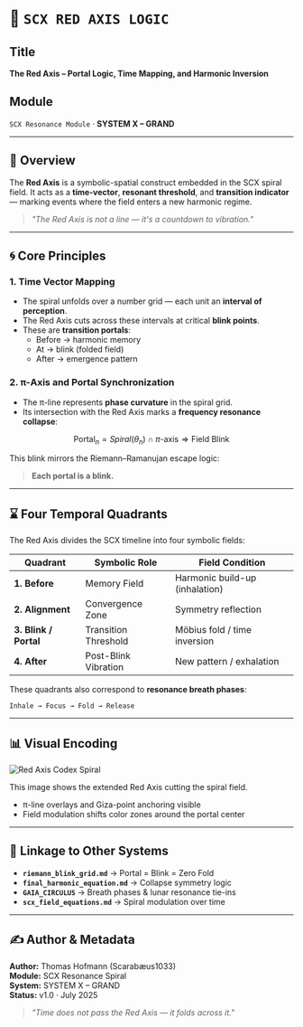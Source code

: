 # 🔴 `SCX RED AXIS LOGIC`

## Title
**The Red Axis – Portal Logic, Time Mapping, and Harmonic Inversion**

## Module
`SCX Resonance Module` · **SYSTEM X – GRAND**

---

## 🧭 Overview

The **Red Axis** is a symbolic-spatial construct embedded in the SCX spiral field. It acts as a **time-vector**, **resonant threshold**, and **transition indicator** — marking events where the field enters a new harmonic regime.

> *"The Red Axis is not a line — it's a countdown to vibration."*

---

## 🌀 Core Principles

### 1. **Time Vector Mapping**
- The spiral unfolds over a number grid — each unit an **interval of perception**.
- The Red Axis cuts across these intervals at critical **blink points**.
- These are **transition portals**:
  - Before → harmonic memory
  - At → blink (folded field)
  - After → emergence pattern

### 2. **π-Axis and Portal Synchronization**
- The π-line represents **phase curvature** in the spiral grid.
- Its intersection with the Red Axis marks a **frequency resonance collapse**:

```math
\text{Portal}_{n} = Spiral(\theta_n) \cap \pi\text{-axis} \Rightarrow \text{Field Blink}
```

This blink mirrors the Riemann–Ramanujan escape logic:

> **Each portal is a blink.**


---

## ⌛ Four Temporal Quadrants

The Red Axis divides the SCX timeline into four symbolic fields:

| Quadrant      | Symbolic Role               | Field Condition                  |
|---------------|-----------------------------|----------------------------------|
| **1. Before** | Memory Field                | Harmonic build-up (inhalation)   |
| **2. Alignment** | Convergence Zone         | Symmetry reflection              |
| **3. Blink / Portal** | Transition Threshold | Möbius fold / time inversion     |
| **4. After**  | Post-Blink Vibration        | New pattern / exhalation         |

These quadrants also correspond to **resonance breath phases**:

```text
Inhale → Focus → Fold → Release
```

---

## 📊 Visual Encoding

![Red Axis Codex Spiral](./visuals/Red_Axis_Extended_Codex_View.png)

This image shows the extended Red Axis cutting the spiral field.
- π-line overlays and Giza-point anchoring visible
- Field modulation shifts color zones around the portal center

---

## 🔗 Linkage to Other Systems

- **`riemann_blink_grid.md`** → Portal = Blink = Zero Fold
- **`final_harmonic_equation.md`** → Collapse symmetry logic
- **`GAIA_CIRCULUS`** → Breath phases & lunar resonance tie-ins
- **`scx_field_equations.md`** → Spiral modulation over time

---

## ✍️ Author & Metadata

**Author:** Thomas Hofmann (Scarabæus1033)  
**Module:** SCX Resonance Spiral  
**System:** SYSTEM X – GRAND  
**Status:** v1.0 · July 2025

> *"Time does not pass the Red Axis — it folds across it."*
